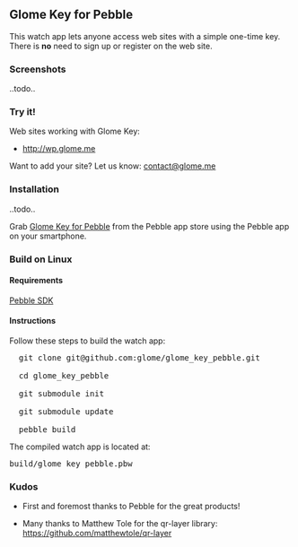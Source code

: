 ## Glome Key for Pebble

This watch app lets anyone access web sites with a simple one-time key.
There is __no__ need to sign up or register on the web site.

### Screenshots

..todo..

### Try it!

Web sites working with Glome Key:

* http://wp.glome.me

Want to add your site? Let us know: contact@glome.me

### Installation

..todo..

Grab [Glome Key for Pebble](todo) from the Pebble app store using the
Pebble app on your smartphone.

### Build on Linux

#### Requirements

[Pebble SDK](https://developer.getpebble.com/sdk/install/linux/)

#### Instructions

Follow these steps to build the watch app:

<pre>
  git clone git@github.com:glome/glome_key_pebble.git

  cd glome_key_pebble

  git submodule init

  git submodule update

  pebble build
</pre>

The compiled watch app is located at:
<pre>build/glome_key_pebble.pbw</pre>

### Kudos

* First and foremost thanks to Pebble for the great products!

* Many thanks to Matthew Tole for the qr-layer library:
  https://github.com/matthewtole/qr-layer
